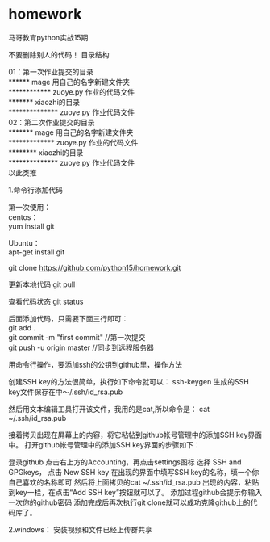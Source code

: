 # homework

马哥教育python实战15期

不要删除别人的代码！ 目录结构
                     
01：第一次作业提交的目录         
****** mage 用自己的名字新建文件夹             
************ zuoye.py 作业的代码文件            
******* xiaozhi的目录          
************** zuoye.py 作业代码文件       
02：第二次作业提交的目录     
******* mage 用自己的名字新建文件夹          
************* zuoye.py 作业的代码文件                     
******** xiaozhi的目录              
************** zuoye.py 作业代码文件             
 以此类推


1.命令行添加代码

第一次使用：         
centos：       
  yum install git       
  
  
Ubuntu：       
  apt-get install git
  
git clone https://github.com/python15/homework.git

更新本地代码 git pull

查看代码状态 git status

后面添加代码，只需要下面三行即可：     
  git add .     
  git commit -m "first commit" //第一次提交      
  git push -u origin master //同步到远程服务器      

用命令行操作，要添加ssh的公钥到github里，操作方法

创建SSH key的方法很简单，执行如下命令就可以： ssh-keygen 生成的SSH key文件保存在中～/.ssh/id_rsa.pub

然后用文本编辑工具打开该文件，我用的是cat,所以命令是： cat ~/.ssh/id_rsa.pub

接着拷贝出现在屏幕上的内容，将它粘帖到github帐号管理中的添加SSH key界面中。 打开github帐号管理中的添加SSH key界面的步骤如下：

登录github 点击右上方的Accounting，再点击settings图标 选择 SSH and GPGkeys， 点击 New SSH key 在出现的界面中填写SSH key的名称，填一个你自己喜欢的名称即可 然后将上面拷贝的cat ~/.ssh/id_rsa.pub 出现的内容，粘贴到key一栏，在点击“Add SSH key”按钮就可以了。 添加过程github会提示你输入一次你的github密码 添加完成后再次执行git clone就可以成功克隆github上的代码库了。

2.windows：
安装视频和文件已经上传群共享
